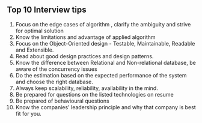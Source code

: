 ## Top 10 Interview tips

1. Focus on the edge cases of algorithm , clarify the ambiguity and strive for optimal solution
2. Know the limitations and advantage of applied algorithm 
3. Focus on the Object-Oriented design - Testable, Maintainable, Readable and Extensible.
4. Read about good design practices and design patterns.
5. Know the difference between Relational and Non-relational database, be aware of the concurrency issues 
6. Do the estimation based on the expected performance of the system  and choose the right database.
7. Always keep scalability, reliability, availability in the mind. 
8. Be prepared for questions on the listed technologies on resume 
9. Be prepared of behavioural questions 
10. Know the companies' leadership principle and why that company is best fit for you.